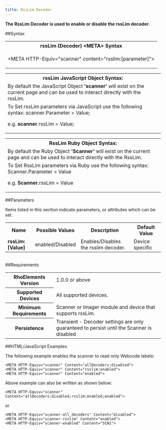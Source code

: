 ```yaml
---
title: RssLim Decoder
---
```



<b>
The RssLim Decoder is used to enable or disable the rssLim decoder.
</b>

##Syntax

<table class="re-table"><tr><th class="tableHeading">rssLim (Decoder) &lt;META&gt; Syntax
</th></tr><tr><td class="clsSyntaxCells clsOddRow"><p>&lt;META HTTP-Equiv="scanner" content="rsslim:[parameter]"&gt;</p></td></tr></table>
<table class="re-table"><tr><th class="tableHeading">rssLim JavaScript Object Syntax:</th></tr><tr><td class="clsSyntaxCells clsOddRow">
By default the JavaScript Object <b>'scanner'</b> will exist on the current page and can be used to interact directly with the rssLim.
</td></tr><tr><td class="clsSyntaxCells clsEvenRow">
To Set rssLim parameters via JavaScript use the following syntax: scanner.Parameter = Value;
<P />e.g. <b>scanner</b>.rssLim = Value;
</td></tr></table>
<table class="re-table"><tr><th class="tableHeading">RssLim Ruby Object Syntax:</th></tr><tr><td class="clsSyntaxCells clsOddRow">
By default the Ruby Object <b>'Scanner'</b> will exist on the current page and can be used to interact directly with the RssLim.
</td></tr><tr><td class="clsSyntaxCells clsEvenRow">
To Set RssLim parameters via Ruby use the following syntax: Scanner.Parameter = Value
<P />e.g. <b>Scanner</b>.rssLim = Value
</td></tr></table>



##Parameters


Items listed in this section indicate parameters, or attributes which can be set.
<table class="re-table"><col width="20%" /><col width="20%" /><col width="38%" /><col width="22%" /><tr><th class="tableHeading">Name</th><th class="tableHeading">Possible Values</th><th class="tableHeading">Description</th><th class="tableHeading">Default Value</th></tr><tr><td class="clsSyntaxCells clsOddRow"><b>rssLim:[Value]
</b></td><td class="clsSyntaxCells clsOddRow">enabled/Disabled</td><td class="clsSyntaxCells clsOddRow">Enables/Disables the rsslim decoder.</td><td class="clsSyntaxCells clsOddRow">Device specific</td></tr></table>
<table class="re-table"><col width="78%" /><col width="8%" /><col width="1%" /><col width="5%" /><col width="1%" /><col width="5%" /><col width="2%" /></table>





##Requirements

<table class="re-table"><tr><th class="tableHeading">RhoElements Version</th><td class="clsSyntaxCell clsEvenRow">1.0.0 or above
</td></tr><tr><th class="tableHeading">Supported Devices</th><td class="clsSyntaxCell clsOddRow">All supported devices.</td></tr><tr><th class="tableHeading">Minimum Requirements</th><td class="clsSyntaxCell clsOddRow">Scanner or Imager module and device that supports rssLim.</td></tr><tr><th class="tableHeading">Persistence</th><td class="clsSyntaxCell clsEvenRow">Transient - Decoder settings are only guaranteed to persist until the Scanner is disabled</td></tr></table>


##HTML/JavaScript Examples

The following example enables the scanner to read only Webcode labels:

	<META HTTP-Equiv="scanner" Content="allDecoders:disabled">
	<META HTTP-Equiv="scanner" Content="rsslim:enabled">
	<META HTTP-Equiv="scanner" Content="enabled">
	
Above example can also be written as shown below:

	<META HTTP-Equiv="scanner" Content="allDecoders:disabled;rsslim:enabled;enabled">
	
or

	<META HTTP-Equiv="scanner-all_decoders" Content="disabled">
	<META HTTP-Equiv="scanner-rsslim" Content="enabled">
	<META HTTP-Equiv="scanner-enabled" Content="SCN1">
	



